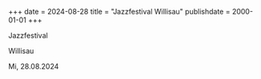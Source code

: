 +++
date = 2024-08-28
title = "Jazzfestival Willisau"
publishdate = 2000-01-01
+++

Jazzfestival

Willisau 

Mi, 28.08.2024

